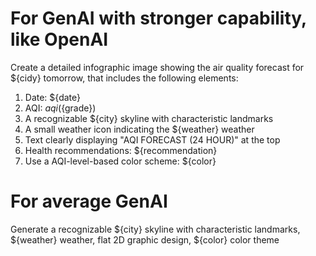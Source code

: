 # For GenAI with stronger capability, like OpenAI

Create a detailed infographic image showing the air quality forecast for ${cidy} tomorrow, that includes the following elements:
1. Date: ${date}
2. AQI: ${aqi} (${grade})
3. A recognizable ${city} skyline with characteristic landmarks 
4. A small weather icon indicating the ${weather} weather
5. Text clearly displaying "AQI FORECAST (24 HOUR)" at the top
6. Health recommendations: ${recommendation}
7. Use a AQI-level-based color scheme: ${color}


# For average GenAI

Generate a recognizable ${city} skyline with characteristic landmarks, ${weather} weather, flat 2D graphic design, ${color} color theme
